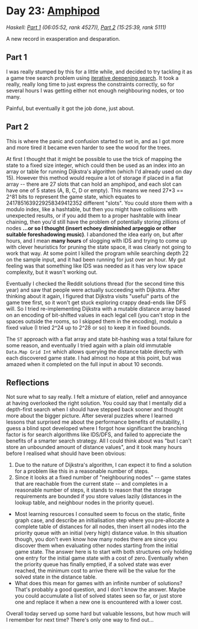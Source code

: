 # Day 23: [Amphipod](https://adventofcode.com/2021/day/23)
*Haskell: [Part 1](https://github.com/DestyNova/advent_of_code_2021/blob/main/day23/Part1.hs) (06:05:52, rank 4527)), [Part 2](https://github.com/DestyNova/advent_of_code_2021/blob/main/day23/Part2.hs) (15:25:39, rank 5111)*

A new record in exasperation and desparation.

## Part 1

I was really stumped by this for a little while, and decided to try tackling it as a game tree search problem using [iterative deepening search](https://en.wikipedia.org/wiki/Iterative_deepening_depth-first_search). It took a really, really long time to just express the constraints correctly, so for several hours I was getting either not enough neighbouring nodes, or too many.

Painful, but eventually it got the job done, just about.

## Part 2

This is where the panic and confusion started to set in, and as I got more and more tired it became even harder to see the wood for the trees.

At first I thought that it might be possible to use the trick of mapping the state to a fixed size integer, which could then be used as an index into an array or table for running Dijkstra's algorithm (which I'd already used on day 15). However this method would require a lot of storage if placed in a flat array -- there are 27 slots that can hold an amphipod, and each slot can have one of 5 states (A, B, C, D or empty). This means we need 27*3 == 2^81 bits to represent the game state, which equates to 2417851639229258349412352 different "slots". You could store them with a modulo index, like a hashtable, but then you might have collisions with unexpected results, or if you add them to a proper hashtable with linear chaining, then you'd still have the problem of potentially storing zillions of nodes __...or so I thought (insert echoey diminished arpeggio or other suitable foreshadowing music)__. I abandoned the idea early on, but after hours, and I mean __many hours__ of slogging with IDS and trying to come up with clever heuristics for pruning the state space, it was clearly not going to work that way. At some point I killed the program while searching depth 22 on the sample input, and it had been running for just over an hour. My gut feeling was that something like IDS was needed as it has very low space complexity, but it wasn't working out.

Eventually I checked the Reddit solutions thread (for the second time this year) and saw that people were actually succeeding with Dijkstra. After thinking about it again, I figured that Dijkstra visits "useful" parts of the game tree first, so it won't get stuck exploring crappy dead-ends like DFS will. So I tried re-implementing Dijkstra with a mutable distance array based on an encoding of bit-shifted values in each legal cell (you can't stop in the spaces outside the rooms, so I skipped them in the encoding), modulo a fixed value (I tried 2^24 up to 2^28 or so) to keep it in fixed bounds.

The `ST` approach with a flat array and state bit-hashing was a total failure for some reason, and eventually I tried again with a plain old immutable `Data.Map Grid Int` which allows querying the distance table directly with each discovered game state. I had almost no hope at this point, but was amazed when it completed on the full input in about 10 seconds.

## Reflections

Not sure what to say really. I felt a mixture of elation, relief and annoyance at having overlooked the right solution. You could say that I mentally did a depth-first search when I should have stepped back sooner and thought more about the bigger picture. After several puzzles where I learned lessons that surprised me about the performance benefits of mutability, I guess a blind spot developed where I forgot how significant the branching factor is for search algorithms like IDS/DFS, and failed to appreciate the benefits of a smarter search strategy. All I could think about was "but I can't store an unbounded amount of distance values", and it took many hours before I realised what should have been obvious:

1. Due to the nature of Dijkstra's algorithm, I can expect it to find a solution for a problem like this in a reasonable number of steps.
2. Since it looks at a fixed number of "neighbouring nodes" -- game states that are reachable from the current state -- and completes in a reasonable number of steps, it stands to reason that the storage requirements are bounded if you store values lazily (distances in the lookup table, and neighbour nodes in the priority queue).
  * Most learning resources I consulted seem to focus on the static, finite graph case, and describe an initialisation step where you pre-allocate a complete table of distances for all nodes, then insert all nodes into the priority queue with an initial (very high) distance value. In this situation though, you don't even know how many nodes there are since you discover them when evaluating other nodes starting from the initial game state. The answer here is to start with both structures only holding one entry for the initial game state with a cost of zero. Eventually when the priority queue has finally emptied, if a solved state was ever reached, the minimum cost to arrive there will be the value for the solved state in the distance table.
  * What does this mean for games with an infinite number of solutions? That's probably a good question, and I don't know the answer. Maybe you could accumulate a list of solved states seen so far, or just store one and replace it when a new one is encountered with a lower cost.

Overall today served up some hard but valuable lessons, but how much will I remember for next time? There's only one way to find out...
